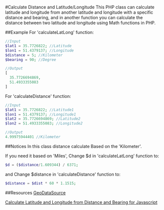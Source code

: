 #Calculate Distance and Latitude/Longitude
This PHP class can calculate latitude and longitude from another latitude and longitude with a specific distance and bearing, and in another function you can calculate the distance between two latitude and longitude using Math functions in PHP.

##Example
For 'calculateLatLong' function:
```PHP
//Input
$lat1 = 35.7726822; //Latitude
$lon1 = 51.4379137; //Longitude
$distance = 5; //Kilometer
$bearing = 90; //Degree

//Output
[
  35.7726694869,
  51.4933355083
]
```

For 'calculateDistance' function:
```PHP
//Input
$lat1 = 35.7726822; //Latitude1
$lon1 = 51.4379137; //Longitude1
$lat2 = 35.7726694869; //Latitude2
$lon2 = 51.4933355083; //Longitude2

//Output
4.99975944401 //Kilometer
```

##Notices
In this class distance calculate Based on the 'Kilometer'.

If you need it based on 'Miles', Change $d in 'calculateLatLong' function to:

```PHP
$d = ($distance/1.609344) / 6371;
```

and Change $distance in 'calculateDistance' function to:

```PHP
$distance = $dist * 60 * 1.1515;
```

##Resources
[GeoDataSource](https://www.geodatasource.com/developers/php)

[Calculate Latitude and Longitude from Distance and Bearing for Javascript](http://www.etechpulse.com/2014/02/calculate-latitude-and-longitude-based.html)
